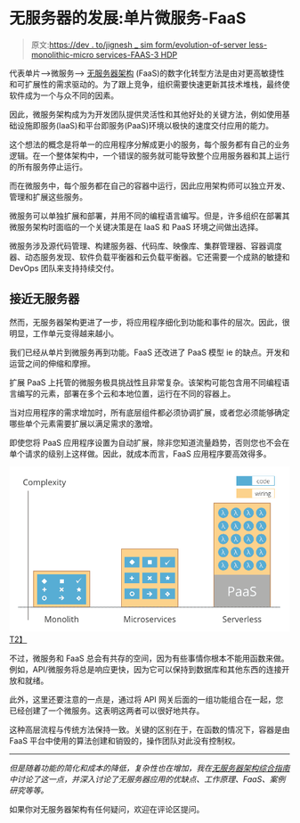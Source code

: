 # 无服务器的发展:单片微服务-FaaS

> 原文:[https://dev . to/jignesh _ sim form/evolution-of-server less-monolithic-micro services-FAAS-3 HDP](https://dev.to/jignesh_simform/evolution-of-serverless-monolithic-microservices-faas-3hdp)

代表单片—>微服务—> [无服务器架构](https://www.simform.com/serverless-architecture-guide/) (FaaS)的数字化转型方法是由对更高敏捷性和可扩展性的需求驱动的。为了跟上竞争，组织需要快速更新其技术堆栈，最终使软件成为一个与众不同的因素。

因此，微服务架构成为为开发团队提供灵活性和其他好处的关键方法，例如使用基础设施即服务(IaaS)和平台即服务(PaaS)环境以极快的速度交付应用的能力。

这个想法的概念是将单一的应用程序分解成更小的服务，每个服务都有自己的业务逻辑。在一个整体架构中，一个错误的服务就可能导致整个应用服务器和其上运行的所有服务停止运行。

而在微服务中，每个服务都在自己的容器中运行，因此应用架构师可以独立开发、管理和扩展这些服务。

微服务可以单独扩展和部署，并用不同的编程语言编写。但是，许多组织在部署其微服务架构时面临的一个关键决策是在 IaaS 和 PaaS 环境之间做出选择。

微服务涉及源代码管理、构建服务器、代码库、映像库、集群管理器、容器调度器、动态服务发现、软件负载平衡器和云负载平衡器。它还需要一个成熟的敏捷和 DevOps 团队来支持持续交付。

## 接近无服务器

然而，无服务器架构更进了一步，将应用程序细化到功能和事件的层次。因此，很明显，工作单元变得越来越小。

我们已经从单片到微服务再到功能。FaaS 还改进了 PaaS 模型 ie 的缺点。开发和运营之间的伸缩和摩擦。

扩展 PaaS 上托管的微服务极具挑战性且非常复杂。该架构可能包含用不同编程语言编写的元素，部署在多个云和本地位置，运行在不同的容器上。

当对应用程序的需求增加时，所有底层组件都必须协调扩展，或者您必须能够确定哪些单个元素需要扩展以满足需求的激增。

即使您将 PaaS 应用程序设置为自动扩展，除非您知道流量趋势，否则您也不会在单个请求的级别上这样做。因此，就成本而言，FaaS 应用程序要高效得多。

[![Serverless architecture](img/47472f95110eb74584c81faa5dcbb5dd.png)T2】](https://res.cloudinary.com/practicaldev/image/fetch/s--6kiPopsB--/c_limit%2Cf_auto%2Cfl_progressive%2Cq_auto%2Cw_880/https://www.simform.com/wp-content/uploads/2017/12/complexity.png)

不过，微服务和 FaaS 总会有共存的空间，因为有些事情你根本不能用函数来做。例如，API/微服务将总是响应更快，因为它可以保持到数据库和其他东西的连接开放和就绪。

此外，这里还要注意的一点是，通过将 API 网关后面的一组功能组合在一起，您已经创建了一个微服务。这表明这两者可以很好地共存。

这种高层流程与传统方法保持一致。关键的区别在于，在函数的情况下，容器是由 FaaS 平台中使用的算法创建和销毁的，操作团队对此没有控制权。

* * *

*但是随着功能的简化和成本的降低，复杂性也在增加，我在[无服务器架构综合指南](https://www.simform.com/serverless-architecture-guide/)中讨论了这一点，并深入讨论了无服务器应用的优缺点、工作原理、FaaS、案例研究等等。*

如果你对无服务器架构有任何疑问，欢迎在评论区提问。